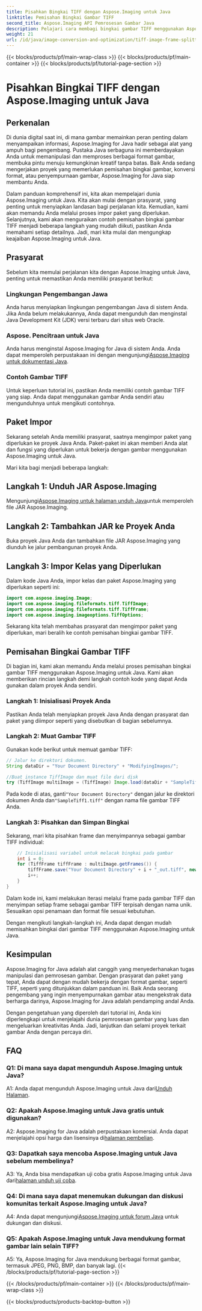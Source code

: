 ```yaml
---
title: Pisahkan Bingkai TIFF dengan Aspose.Imaging untuk Java
linktitle: Pemisahan Bingkai Gambar TIFF
second_title: Aspose.Imaging API Pemrosesan Gambar Java
description: Pelajari cara membagi bingkai gambar TIFF menggunakan Aspose.Imaging untuk Java. Panduan langkah demi langkah dengan prasyarat, contoh kode, dan FAQ untuk pengembang.
weight: 21
url: /id/java/image-conversion-and-optimization/tiff-image-frame-splitting/
---
```


{{< blocks/products/pf/main-wrap-class >}}
{{< blocks/products/pf/main-container >}}
{{< blocks/products/pf/tutorial-page-section >}}

# Pisahkan Bingkai TIFF dengan Aspose.Imaging untuk Java

## Perkenalan

Di dunia digital saat ini, di mana gambar memainkan peran penting dalam menyampaikan informasi, Aspose.Imaging for Java hadir sebagai alat yang ampuh bagi pengembang. Pustaka Java serbaguna ini memberdayakan Anda untuk memanipulasi dan memproses berbagai format gambar, membuka pintu menuju kemungkinan kreatif tanpa batas. Baik Anda sedang mengerjakan proyek yang memerlukan pemisahan bingkai gambar, konversi format, atau penyempurnaan gambar, Aspose.Imaging for Java siap membantu Anda.

Dalam panduan komprehensif ini, kita akan mempelajari dunia Aspose.Imaging untuk Java. Kita akan mulai dengan prasyarat, yang penting untuk menyiapkan landasan bagi perjalanan kita. Kemudian, kami akan memandu Anda melalui proses impor paket yang diperlukan. Selanjutnya, kami akan menguraikan contoh pemisahan bingkai gambar TIFF menjadi beberapa langkah yang mudah diikuti, pastikan Anda memahami setiap detailnya. Jadi, mari kita mulai dan mengungkap keajaiban Aspose.Imaging untuk Java.

## Prasyarat

Sebelum kita memulai perjalanan kita dengan Aspose.Imaging untuk Java, penting untuk memastikan Anda memiliki prasyarat berikut:

### Lingkungan Pengembangan Jawa
Anda harus menyiapkan lingkungan pengembangan Java di sistem Anda. Jika Anda belum melakukannya, Anda dapat mengunduh dan menginstal Java Development Kit (JDK) versi terbaru dari situs web Oracle.

### Aspose. Pencitraan untuk Java
 Anda harus menginstal Aspose.Imaging for Java di sistem Anda. Anda dapat memperoleh perpustakaan ini dengan mengunjungi[Aspose.Imaging untuk dokumentasi Java](https://reference.aspose.com/imaging/java/).

### Contoh Gambar TIFF
Untuk keperluan tutorial ini, pastikan Anda memiliki contoh gambar TIFF yang siap. Anda dapat menggunakan gambar Anda sendiri atau mengunduhnya untuk mengikuti contohnya.

## Paket Impor

Sekarang setelah Anda memiliki prasyarat, saatnya mengimpor paket yang diperlukan ke proyek Java Anda. Paket-paket ini akan memberi Anda alat dan fungsi yang diperlukan untuk bekerja dengan gambar menggunakan Aspose.Imaging untuk Java.

Mari kita bagi menjadi beberapa langkah:

## Langkah 1: Unduh JAR Aspose.Imaging

 Mengunjungi[Aspose.Imaging untuk halaman unduh Java](https://releases.aspose.com/imaging/java/)untuk memperoleh file JAR Aspose.Imaging.

## Langkah 2: Tambahkan JAR ke Proyek Anda

Buka proyek Java Anda dan tambahkan file JAR Aspose.Imaging yang diunduh ke jalur pembangunan proyek Anda.

## Langkah 3: Impor Kelas yang Diperlukan

Dalam kode Java Anda, impor kelas dan paket Aspose.Imaging yang diperlukan seperti ini:

```java
import com.aspose.imaging.Image;
import com.aspose.imaging.fileformats.tiff.TiffImage;
import com.aspose.imaging.fileformats.tiff.TiffFrame;
import com.aspose.imaging.imageoptions.TiffOptions;
```

Sekarang kita telah membahas prasyarat dan mengimpor paket yang diperlukan, mari beralih ke contoh pemisahan bingkai gambar TIFF.

## Pemisahan Bingkai Gambar TIFF

Di bagian ini, kami akan memandu Anda melalui proses pemisahan bingkai gambar TIFF menggunakan Aspose.Imaging untuk Java. Kami akan memberikan rincian langkah demi langkah contoh kode yang dapat Anda gunakan dalam proyek Anda sendiri.

### Langkah 1: Inisialisasi Proyek Anda
Pastikan Anda telah menyiapkan proyek Java Anda dengan prasyarat dan paket yang diimpor seperti yang disebutkan di bagian sebelumnya.

### Langkah 2: Muat Gambar TIFF
Gunakan kode berikut untuk memuat gambar TIFF:

```java
// Jalur ke direktori dokumen.
String dataDir = "Your Document Directory" + "ModifyingImages/";

//Buat instance TiffImage dan muat file dari disk
try (TiffImage multiImage = (TiffImage) Image.load(dataDir + "SampleTiff1.tiff")) {
```

 Pada kode di atas, ganti`"Your Document Directory"` dengan jalur ke direktori dokumen Anda dan`"SampleTiff1.tiff"` dengan nama file gambar TIFF Anda.

### Langkah 3: Pisahkan dan Simpan Bingkai
Sekarang, mari kita pisahkan frame dan menyimpannya sebagai gambar TIFF individual:

```java
    // Inisialisasi variabel untuk melacak bingkai pada gambar
    int i = 0;
    for (TiffFrame tiffFrame : multiImage.getFrames()) {
        tiffFrame.save("Your Document Directory" + i + "_out.tiff", new TiffOptions(TiffExpectedFormat.TiffJpegRgb));
        i++;
    }
}
```

Dalam kode ini, kami melakukan iterasi melalui frame pada gambar TIFF dan menyimpan setiap frame sebagai gambar TIFF terpisah dengan nama unik. Sesuaikan opsi penamaan dan format file sesuai kebutuhan.

Dengan mengikuti langkah-langkah ini, Anda dapat dengan mudah memisahkan bingkai dari gambar TIFF menggunakan Aspose.Imaging untuk Java.

## Kesimpulan

Aspose.Imaging for Java adalah alat canggih yang menyederhanakan tugas manipulasi dan pemrosesan gambar. Dengan prasyarat dan paket yang tepat, Anda dapat dengan mudah bekerja dengan format gambar, seperti TIFF, seperti yang ditunjukkan dalam panduan ini. Baik Anda seorang pengembang yang ingin menyempurnakan gambar atau mengekstrak data berharga darinya, Aspose.Imaging for Java adalah pendamping andal Anda.

Dengan pengetahuan yang diperoleh dari tutorial ini, Anda kini diperlengkapi untuk menjelajahi dunia pemrosesan gambar yang luas dan mengeluarkan kreativitas Anda. Jadi, lanjutkan dan selami proyek terkait gambar Anda dengan percaya diri.

## FAQ

### Q1: Di mana saya dapat mengunduh Aspose.Imaging untuk Java?

 A1: Anda dapat mengunduh Aspose.Imaging untuk Java dari[Unduh Halaman](https://releases.aspose.com/imaging/java/).

### Q2: Apakah Aspose.Imaging untuk Java gratis untuk digunakan?

 A2: Aspose.Imaging for Java adalah perpustakaan komersial. Anda dapat menjelajahi opsi harga dan lisensinya di[halaman pembelian](https://purchase.aspose.com/buy).

### Q3: Dapatkah saya mencoba Aspose.Imaging untuk Java sebelum membelinya?

 A3: Ya, Anda bisa mendapatkan uji coba gratis Aspose.Imaging untuk Java dari[halaman unduh uji coba](https://releases.aspose.com/).

### Q4: Di mana saya dapat menemukan dukungan dan diskusi komunitas terkait Aspose.Imaging untuk Java?

 A4: Anda dapat mengunjungi[Aspose.Imaging untuk forum Java](https://forum.aspose.com/) untuk dukungan dan diskusi.

### Q5: Apakah Aspose.Imaging untuk Java mendukung format gambar lain selain TIFF?

A5: Ya, Aspose.Imaging for Java mendukung berbagai format gambar, termasuk JPEG, PNG, BMP, dan banyak lagi.
{{< /blocks/products/pf/tutorial-page-section >}}

{{< /blocks/products/pf/main-container >}}
{{< /blocks/products/pf/main-wrap-class >}}

{{< blocks/products/products-backtop-button >}}
